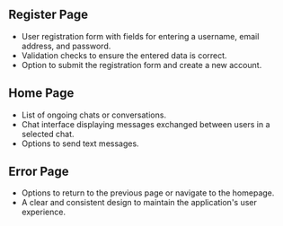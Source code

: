 ## Register Page
- User registration form with fields for entering a username, email address, and password.
- Validation checks to ensure the entered data is correct.
- Option to submit the registration form and create a new account.

## Home Page
- List of ongoing chats or conversations.
- Chat interface displaying messages exchanged between users in a selected chat.
- Options to send text messages.

## Error Page
- Options to return to the previous page or navigate to the homepage.
- A clear and consistent design to maintain the application's user experience.

